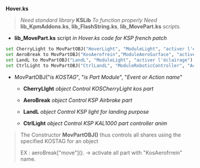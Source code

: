 **Hover.ks**
> *Need standard library* **KSLib** *To function properly*
> *Need* **lib_KpmAddons.ks**, **lib_FlashString.ks**, **lib_MovePart.ks** *scripts.*
> 
- **lib_MovePart.ks** script *in Hover.ks code for KSP french patch*

```Python
set CherryLight to MovPartOBJ("HoverLight", "ModuleLight", "activer l'éclairage").
set AeroBreak to MovPartOBJ("KosAerofrein","ModuleAeroSurface", "activer").
set LandL to MovPartOBJ("LandL", "ModuleLight", "activer l'éclairage").
set CtrlLight to MovPartOBJ("CtrlLandL", "ModuleRoboticController", "Activer la lecture").
```
- MovPartOBJ("*is KOSTAG*", "*is Part Module*", "*Event or Action name*"

  - **CherryLIght** *object Control KOSCherryLight kos part* 

  - **AeroBreak** *object Control KSP Airbrake part*

  - **LandL** *object Control KSP light for landing purpose*

  - **CtrlLight** *object Control KSP KAL1000 part controller anim*

> The Constructor **MovPartOBJ()** thus controls all shares using the specified KOSTAG for an object
> 
> EX : aeroBreak["move"]\().  -> activate all part with "KosAerofrrein" name.
